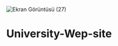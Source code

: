 ![Ekran Görüntüsü (27)](https://user-images.githubusercontent.com/109747427/189085737-0aac7a34-e286-4e42-9b14-bca87f1b2c3a.png)
# University-Wep-site
